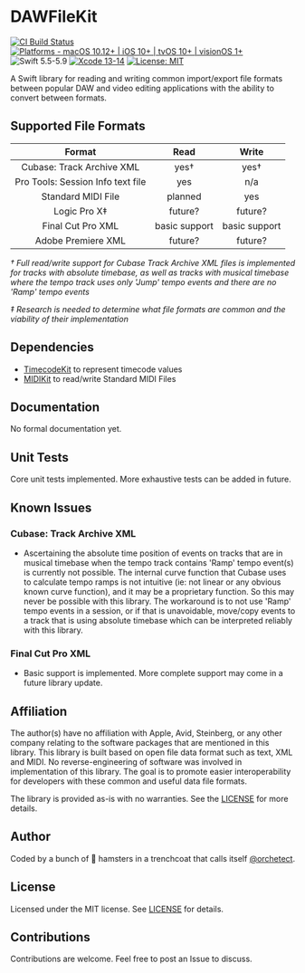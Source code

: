 # DAWFileKit

[![CI Build Status](https://github.com/orchetect/DAWFileKit/actions/workflows/build.yml/badge.svg)](https://github.com/orchetect/DAWFileKit/actions/workflows/build.yml) [![Platforms - macOS 10.12+ | iOS 10+ | tvOS 10+ | visionOS 1+](https://img.shields.io/badge/platforms-macOS%2010.12+%20|%20iOS%2010+%20|%20tvOS%2010+%20|%20visionOS%201+-lightgrey.svg?style=flat)](https://developer.apple.com/swift) ![Swift 5.5-5.9](https://img.shields.io/badge/Swift-5.5–5.9-orange.svg?style=flat) [![Xcode 13-14](https://img.shields.io/badge/Xcode-13–15-blue.svg?style=flat)](https://developer.apple.com/swift) [![License: MIT](http://img.shields.io/badge/license-MIT-lightgrey.svg?style=flat)](https://github.com/orchetect/DAWFileKit/blob/main/LICENSE)

A Swift library for reading and writing common import/export file formats between popular DAW and video editing applications with the ability to convert between formats.

## Supported File Formats

|              Format               |     Read      |     Write     |
| :-------------------------------: | :-----------: | :-----------: |
|     Cubase: Track Archive XML     |     yes†      |     yes†      |
| Pro Tools: Session Info text file |      yes      |      n/a      |
|        Standard MIDI File         |    planned    |      yes      |
|           Logic Pro X‡            |    future?    |    future?    |
|         Final Cut Pro XML         | basic support | basic support |
|        Adobe Premiere XML         |    future?    |    future?    |

*† Full read/write support for Cubase Track Archive XML files is implemented for tracks with absolute timebase, as well as tracks with musical timebase where the tempo track uses only 'Jump' tempo events and there are no 'Ramp' tempo events*

*‡ Research is needed to determine what file formats are common and the viability of their implementation*

## Dependencies

- [TimecodeKit](https://github.com/orchetect/TimecodeKit) to represent timecode values
- [MIDIKit](https://github.com/orchetect/MIDIKit) to read/write Standard MIDI Files

## Documentation

No formal documentation yet.

## Unit Tests

Core unit tests implemented. More exhaustive tests can be added in future.

## Known Issues

### Cubase: Track Archive XML

- Ascertaining the absolute time position of events on tracks that are in musical timebase when the tempo track contains 'Ramp' tempo event(s) is currently not possible. The internal curve function that Cubase uses to calculate tempo ramps is not intuitive (ie: not linear or any obvious known curve function), and it may be a proprietary function. So this may never be possible with this library. The workaround is to not use 'Ramp' tempo events in a session, or if that is unavoidable, move/copy events to a track that is using absolute timebase which can be interpreted reliably with this library.

### Final Cut Pro XML

- Basic support is implemented. More complete support may come in a future library update.

## Affiliation

The author(s) have no affiliation with Apple, Avid, Steinberg, or any other company relating to the software packages that are mentioned in this library. This library is built based on open file data format such as text, XML and MIDI. No reverse-engineering of software was involved in implementation of this library. The goal is to promote easier interoperability for developers with these common and useful data file formats.

The library is provided as-is with no warranties. See the [LICENSE](https://github.com/orchetect/DAWFileKit/blob/master/LICENSE) for more details.

## Author

Coded by a bunch of 🐹 hamsters in a trenchcoat that calls itself [@orchetect](https://github.com/orchetect).

## License

Licensed under the MIT license. See [LICENSE](https://github.com/orchetect/DAWFileKit/blob/master/LICENSE) for details.

## Contributions

Contributions are welcome. Feel free to post an Issue to discuss.

